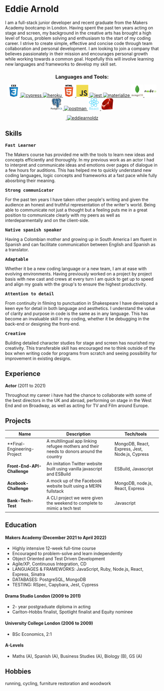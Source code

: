 # Eddie Arnold

  I am a full-stack junior developer and recent graduate from the Makers Academy bootcamp in London. Having spent the past ten years acting on stage and screen, my background in the creative arts has brought a high level of focus, problem solving and enthusiasm to the start of my coding career. I strive to create simple, effective and concise code through team collaboration and personal development. I am looking to join a company that believes passionately in their mission and encourages personal growth while working towards a common goal. Hopefully this will involve learning new languages and frameworks to develop my skill set.
  
  <h3 align="center">Languages and Tools:</h3>
<p align="center"> <a href="https://www.w3schools.com/css/" target="_blank" rel="noreferrer"> <img src="https://raw.githubusercontent.com/devicons/devicon/master/icons/css3/css3-original-wordmark.svg" alt="css3" width="40" height="40"/> </a> <a href="https://www.cypress.io" target="_blank" rel="noreferrer"> <img src="https://raw.githubusercontent.com/simple-icons/simple-icons/6e46ec1fc23b60c8fd0d2f2ff46db82e16dbd75f/icons/cypress.svg" alt="cypress" width="40" height="40"/> </a> <a href="https://heroku.com" target="_blank" rel="noreferrer"> <img src="https://www.vectorlogo.zone/logos/heroku/heroku-icon.svg" alt="heroku" width="40" height="40"/> </a> <a href="https://www.w3.org/html/" target="_blank" rel="noreferrer"> <img src="https://raw.githubusercontent.com/devicons/devicon/master/icons/html5/html5-original-wordmark.svg" alt="html5" width="40" height="40"/> </a> <a href="https://developer.mozilla.org/en-US/docs/Web/JavaScript" target="_blank" rel="noreferrer"> <img src="https://raw.githubusercontent.com/devicons/devicon/master/icons/javascript/javascript-original.svg" alt="javascript" width="40" height="40"/> </a> <a href="https://jestjs.io" target="_blank" rel="noreferrer"> <img src="https://www.vectorlogo.zone/logos/jestjsio/jestjsio-icon.svg" alt="jest" width="40" height="40"/> </a> <a href="https://materializecss.com/" target="_blank" rel="noreferrer"> <img src="https://raw.githubusercontent.com/prplx/svg-logos/5585531d45d294869c4eaab4d7cf2e9c167710a9/svg/materialize.svg" alt="materialize" width="40" height="40"/> </a> <a href="https://www.mongodb.com/" target="_blank" rel="noreferrer"> <img src="https://raw.githubusercontent.com/devicons/devicon/master/icons/mongodb/mongodb-original-wordmark.svg" alt="mongodb" width="40" height="40"/> </a> <a href="https://nodejs.org" target="_blank" rel="noreferrer"> <img src="https://raw.githubusercontent.com/devicons/devicon/master/icons/nodejs/nodejs-original-wordmark.svg" alt="nodejs" width="40" height="40"/> </a> <a href="https://www.postgresql.org" target="_blank" rel="noreferrer"> <img src="https://raw.githubusercontent.com/devicons/devicon/master/icons/postgresql/postgresql-original-wordmark.svg" alt="postgresql" width="40" height="40"/> </a> <a href="https://postman.com" target="_blank" rel="noreferrer"> <img src="https://www.vectorlogo.zone/logos/getpostman/getpostman-icon.svg" alt="postman" width="40" height="40"/> </a> <a href="https://reactjs.org/" target="_blank" rel="noreferrer"> <img src="https://raw.githubusercontent.com/devicons/devicon/master/icons/react/react-original-wordmark.svg" alt="react" width="40" height="40"/> </a> <a href="https://www.ruby-lang.org/en/" target="_blank" rel="noreferrer"> <img src="https://raw.githubusercontent.com/devicons/devicon/master/icons/ruby/ruby-original.svg" alt="ruby" width="40" height="40"/> </a> </p>

<a href="#"><p align="center">&nbsp;<img src="https://github-readme-stats.vercel.app/api?username=eddiearnoldz&show_icons=true&locale=en" alt="eddiearnoldz" /></p></a>

## Skills
<kbd>**Fast Learner**</kbd>

The Makers course has provided me with the tools to learn new ideas and concepts efficiently and thoroughly. In my previous work as an actor I had to interpret and communicate ideas and emotions over pages of dialogue in a few hours for auditions. This has helped me to quickly understand new coding languages, logic concepts and frameworks at a fast pace while fully abosrbing their meaning.

<kbd>**Strong communicator**</kbd>

For the past ten years I have taken other people's writing and given the audience an honest and truthful representation of the writer's world. Being able to communicate not just a thought but a feeling puts me in a great position to communicate clearly with my peers as well as interdeparmentally and on the client-side.

<kbd>**Native spanish speaker**</kbd>

Having a Colombian mother and growing up in South America I am fluent in Spanish and can facilitate communication between English and Spanish as a translator.

<kbd>**Adaptable**</kbd>

Whether it be a new coding language or a new team, I am at ease with evolving environments. Having previously worked on a project by project basis with new cast and crews at every turn I am quick to get up to speed and align my goals with the group's to ensure the highest productivity.

<kbd>**Attention to detail**</kbd>

From continuity in filming to punctuation in Shakespeare I have developed a keen eye for detail in both language and aesthetics. I understand the value of clarity and purpose in code is the same as in any language. This has become an invaluable skill in my coding, whether it be debugging in the back-end or designing the front-end.

<kbd>**Creative**</kbd>

Building detailed character studies for stage and screen has nourished my creativity. This transferable skill has encouraged me to think outside of the box when writing code for programs from scratch and seeing possibility for improvement in existing designs. 

## Experience

**Actor** (2011 to 2021)

Throughout my career i have had the chance to collaborate with some of the best directors in the UK and abroad, performing on stage in the West End and on Broadway, as well as acting for TV and Film around Europe.

## Projects

| Name                         | Description       | Tech/tools        |
| ---------------------------- | ----------------- | ----------------- |
| **Final-Engineering-Project  | A multilingual app linking refugee mothers and their needs to donors around the country | MongoDB, React, Express, Jest, Node.js, Cypress|
| **Front-End-API-Challenge**  | An imitation Twitter website built using vanilla javascript and ESBuild | ESBuild, Javascript    |
| **Acebook-Challenge**        | A mock up of the Facebook website built using a MERN fullstack | MongoDB, node.js, React, Express  |
| **Bank-Tech-Test**           | A CLI project we were given the weekend to complete to mimic a tech test | Javascript            |

## Education

#### Makers Academy (December 2021 to April 2022)
- Highly intensive 12-week full-time course
- Encouraged to problem-solve and learn independently
- Object Oriented and Test Driven Development
- Agile/XP, Continuous Integration, CD
- LANGUAGES & FRAMEWORKS: JavaScript, Ruby, Node.js, React, Express, Sinatra
- DATABASES: PostgreSQL, MongoDB
- TESTING: RSpec, Capybara, Jest, Cypress

#### Drama Studio London (2009 to 2011)
- 2- year postgraduate diploma in acting
- Carlton-Hobbs finalist, Spotlight finalist and Equity nominee

#### University College London (2006 to 2009)
- BSc Economics, 2:1

#### A-Levels
- Maths (A), Spanish (A), Business Studies (A), Biology (B), GS (A)

## Hobbies
running, cycling, furniture restoration and woodwork

